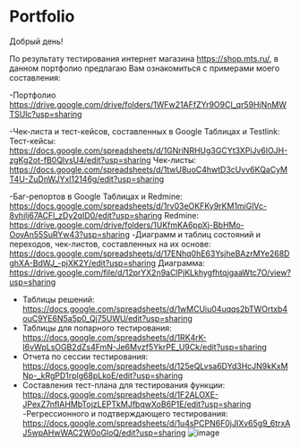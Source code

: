 # Portfolio
Добрый день!

По результату тестирования интернет магазина https://shop.mts.ru/, в данном портфолио предлагаю Вам ознакомиться с примерами моего составления:

-Портфолио
https://drive.google.com/drive/folders/1WFw21AFfZYr9O9CI_qr59HjNnMWTSUlc?usp=sharing

-Чек-листа и тест-кейсов, составленных в Google Таблицах и Testlink:
Тест-кейсы:
https://docs.google.com/spreadsheets/d/1GNriNRHUg3GCYt3XPiJv6lOJH-zgKg2ot-fB0QlvsU4/edit?usp=sharing
Чек-листы:
https://docs.google.com/spreadsheets/d/1twU8uoC4hwtD3cUvv6KQaCyMT4U-ZuDnWJYxl12146g/edit?usp=sharing

-Баг-репортов в Google Таблицах и Redmine:
https://docs.google.com/spreadsheets/d/1rv03eOKFKy9rKM1miGlVc-8vhilj67ACFl_zDy2qID0/edit?usp=sharing
Redmine:
https://drive.google.com/drive/folders/1UKfmKA6ppXj-BbHMo-OovAn55SuRYw43?usp=sharing
-Диаграмм и таблиц состояний и переходов, чек-листов, составленных на их основе:
https://docs.google.com/spreadsheets/d/17ENhq0hE63YsjheBAzrMYe268DghXA-BdWJ_-pjXK2Y/edit?usp=sharing
Диаграмма:
https://drive.google.com/file/d/12prYX2n9aClPjKLkhygfhtqjgaaWtc7O/view?usp=sharing
- Таблицы решений:
https://docs.google.com/spreadsheets/d/1wMCUiu04uqqs2bTWOrtxb4ouC9YE6N5a5p0_Qj75UWU/edit?usp=sharing
- Таблицы для попарного тестирования:
https://docs.google.com/spreadsheets/d/1RK4rK-I6vWpLsOGB2dZs4FmN-Je6Mvzf5YkrPE_U9Ck/edit?usp=sharing
- Отчета по сессии тестирования:
https://docs.google.com/spreadsheets/d/125eQLvsa6DYd3HcJN9kKxMNp-_kRgPD1rplg68pLkoE/edit?usp=sharing
- Составления тест-плана для тестирования функции:
https://docs.google.com/spreadsheets/d/1F2ALOXE-JPexZ7nfIAHMbTojzLEPTkMJfbqwXoB6P1E/edit?usp=sharing
-Регрессионного и подтверждающего тестирования:
https://docs.google.com/spreadsheets/d/1u4sPCPN6F0jJIXv65g9_6trxAJ5wpAHwWAC2W0oGloQ/edit?usp=sharing
![image](https://user-images.githubusercontent.com/110114900/220059877-cf441462-8a29-41e7-a93f-e3c7870d0eb4.png)
